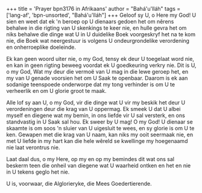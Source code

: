 +++
title = 'Prayer bpn3176 in Afrikaans'
author = "Bahá'u'lláh"
tags = ['lang-af', 'bpn-unsorted', "Bahá'u'lláh"]
+++
Geloof sy U, o Here my God! U sien en weet dat ek 'n beroep op U dienaars gedoen het om nêrens behalwe in die rigting van U skenkings te keer nie, en hulle gevra het om niks behalwe die dinge wat U in U duidelike Boek voorgeskryf het na te kom nie, die Boek wat neergestuur is volgens U ondeurgrondelike verordening en onherroeplike doeleinde.

Ek kan geen woord uiter nie, o my God, tensy ek deur U toegelaat word nie, en kan in geen rigting beweeg voordat ek U goedkeuring verkry nie. Dit is U, o my God, Wat my deur die vermoë van U mag in die lewe geroep het, en my van U genade voorsien het om U Saak te openbaar. Daarom is ek aan sodanige teenspoede onderworpe dat my tong verhinder is om U te verheerlik en om U glorie groot te maak.

Alle lof sy aan U, o my God, vir die dinge wat U vir my beskik het deur U verordeningen deur die krag van U oppermag. Ek smeek U dat U albei myself en diegene wat my bemin, in ons liefde vir U sal versterk, en ons standvastig in U Saak sal hou. Ek sweer by U mag! O my God! U dienaar se skaamte is om soos 'n sluier van U uigesluit te wees, en sy glorie is om U te ken. Gewapen met die krag van U naam, kan niks my ooit seermaak nie, en met U liefde in my hart kan die hele wêreld se kwellinge my hoegenaamd nie laat verontrus nie.

Laat daal dus, o my Here, op my en op my bemindes dit wat ons sal beskerm teen die onheil van diegene wat U waarheid ontken en het en nie in U tekens geglo het nie.

U is, voorwaar, die Alglorieryke, die Mees Goedertierende.
